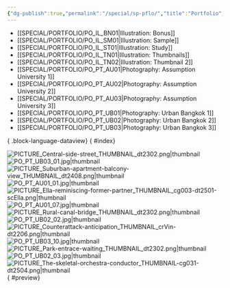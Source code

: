 ```yaml
---
{"dg-publish":true,"permalink":"/special/sp-pflo/","title":"Portfolio","tags":["-special","-portfolio","-member/nin827"]}
---
```


- [[SPECIAL/PORTFOLIO/PO_IL_BN01\|Illustration: Bonus]]
- [[SPECIAL/PORTFOLIO/PO_IL_SM01\|Illustration: Sample]]
- [[SPECIAL/PORTFOLIO/PO_IL_ST01\|Illustration: Study]]
- [[SPECIAL/PORTFOLIO/PO_IL_TN01\|Illustration: Thumbnails]]
- [[SPECIAL/PORTFOLIO/PO_IL_TN02\|Illustration: Thumbnail 2]]
- [[SPECIAL/PORTFOLIO/PO_PT_AU01\|Photography: Assumption University 1]]
- [[SPECIAL/PORTFOLIO/PO_PT_AU02\|Photography: Assumption University 2]]
- [[SPECIAL/PORTFOLIO/PO_PT_AU03\|Photography: Assumption University 3]]
- [[SPECIAL/PORTFOLIO/PO_PT_UB01\|Photography: Urban Bangkok 1]]
- [[SPECIAL/PORTFOLIO/PO_PT_UB02\|Photography: Urban Bangkok 2]]
- [[SPECIAL/PORTFOLIO/PO_PT_UB03\|Photography: Urban Bangkok 3]]

{ .block-language-dataview}
{ #index}


![PICTURE_Central-side-street_THUMBNAIL_dt2302.png|thumbnail](/img/user/RESOURCE/ASSET/ARTWORK/PICTURE_Central-side-street_THUMBNAIL_dt2302.png)
![PO_PT_UB03_01.jpg|thumbnail](/img/user/RESOURCE/ASSET/PHOTO/PO_PT_UB03_01.jpg)
![PICTURE_Suburban-apartment-balcony-view_THUMBNAIL_dt2408.png|thumbnail](/img/user/RESOURCE/ASSET/ARTWORK/PICTURE_Suburban-apartment-balcony-view_THUMBNAIL_dt2408.png)
![PO_PT_AU01_01.jpg|thumbnail](/img/user/RESOURCE/ASSET/PHOTO/PO_PT_AU01_01.jpg)
![PICTURE_Ella-reminiscing-former-partner_THUMBNAIL_cg003-dt2501-scElla.png|thumbnail](/img/user/RESOURCE/ASSET/ARTWORK/PICTURE_Ella-reminiscing-former-partner_THUMBNAIL_cg003-dt2501-scElla.png)
![PO_PT_AU01_07.jpg|thumbnail](/img/user/RESOURCE/ASSET/PHOTO/PO_PT_AU01_07.jpg)
![PICTURE_Rural-canal-bridge_THUMBNAIL_dt2302.png|thumbnail](/img/user/RESOURCE/ASSET/ARTWORK/PICTURE_Rural-canal-bridge_THUMBNAIL_dt2302.png)
![PO_PT_UB02_02.jpg|thumbnail](/img/user/RESOURCE/ASSET/PHOTO/PO_PT_UB02_02.jpg)
![PICTURE_Counterattack-anticipation_THUMBNAIL_crVin-dt2206.png|thumbnail](/img/user/RESOURCE/ASSET/ARTWORK/PICTURE_Counterattack-anticipation_THUMBNAIL_crVin-dt2206.png)
![PO_PT_UB03_10.jpg|thumbnail](/img/user/RESOURCE/ASSET/PHOTO/PO_PT_UB03_10.jpg)
![PICTURE_Park-entrace-waiting_THUMBNAIL_dt2302.png|thumbnail](/img/user/RESOURCE/ASSET/ARTWORK/PICTURE_Park-entrace-waiting_THUMBNAIL_dt2302.png)
![PO_PT_UB02_03.jpg|thumbnail](/img/user/RESOURCE/ASSET/PHOTO/PO_PT_UB02_03.jpg)
![PICTURE_The-skeletal-orchestra-conductor_THUMBNAIL-cg031-dt2504.png|thumbnail](/img/user/RESOURCE/ASSET/ARTWORK/PICTURE_The-skeletal-orchestra-conductor_THUMBNAIL-cg031-dt2504.png)
{ #preview}

